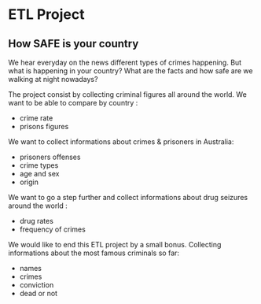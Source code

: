 # ETL Project

## How SAFE is your country

We hear everyday on the news different types of crimes happening. 
But what is happening in your country?
What are the facts and how safe are we walking at night nowadays?

The project consist by collecting criminal figures all around the world. 
We want to be able to compare by country :

  - crime rate
  - prisons figures

We want to collect informations about crimes & prisoners in Australia:

  - prisoners offenses
  - crime types
  - age and sex
  - origin
  
We want to go a step further and collect informations about drug seizures around the world :

  - drug rates
  - frequency of crimes

We would like to end this ETL project by a small bonus. Collecting informations about the most famous criminals so far:
  
  - names
  - crimes
  - conviction
  - dead or not

